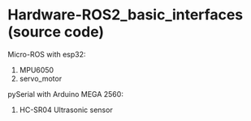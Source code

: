 # Hardware-ROS2_basic_interfaces (source code)
Micro-ROS with esp32:
1. MPU6050
2. servo_motor

pySerial with Arduino MEGA 2560:
1. HC-SR04 Ultrasonic sensor
